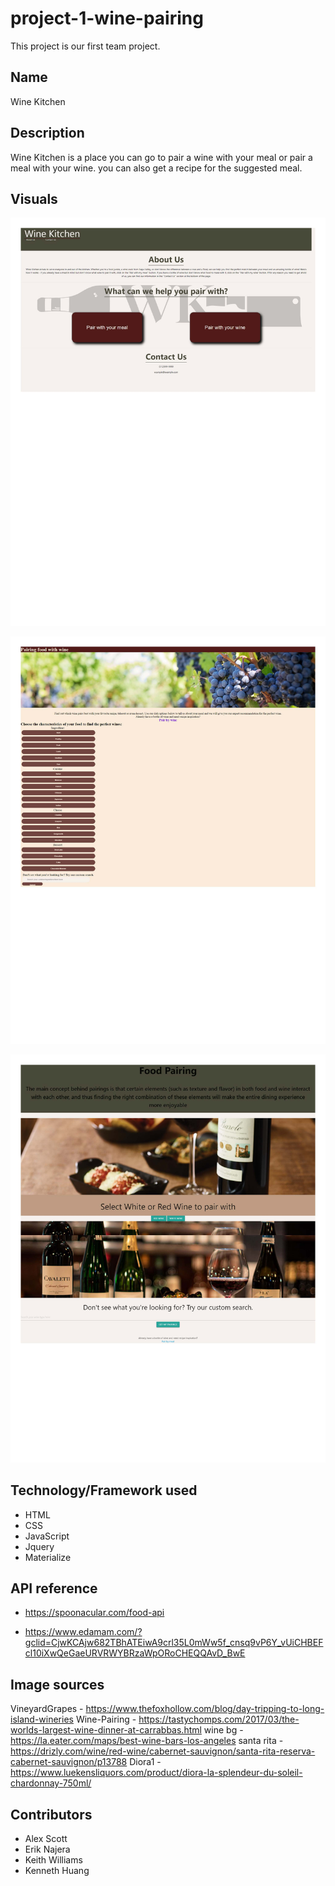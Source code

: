# project-1-wine-pairing

This project is our first team project.

## Name

Wine Kitchen

## Description

Wine Kitchen is a place you can go to pair a wine with your meal or pair a meal with your wine.  you can also get a recipe for the suggested meal.

## Visuals

![landing page](/assets/images/screencapture-file-C-Users-Keith-Desktop-projects-project-1-wine-pairing-index-html-2022-05-05-11_35_06.jpg )

![meal pairing](/assets/images/screencapture-file-C-Users-Keith-Desktop-projects-project-1-wine-pairing-meal-page-html-2022-05-05-11_36_10.jpg)

![wine pairing](/assets/images/screencapture-file-C-Users-Keith-Desktop-projects-project-1-wine-pairing-wine-page-html-2022-05-05-11_36_53.jpg)

## Technology/Framework used

- HTML
- CSS
- JavaScript
- Jquery
- Materialize

## API reference

- https://spoonacular.com/food-api

- https://www.edamam.com/?gclid=CjwKCAjw682TBhATEiwA9crl35L0mWw5f_cnsq9vP6Y_vUiCHBEFcl10iXwQeGaeURVRWYBRzaWpORoCHEQQAvD_BwE

## Image sources

VineyardGrapes - https://www.thefoxhollow.com/blog/day-tripping-to-long-island-wineries
Wine-Pairing - https://tastychomps.com/2017/03/the-worlds-largest-wine-dinner-at-carrabbas.html
wine bg - https://la.eater.com/maps/best-wine-bars-los-angeles
santa rita - https://drizly.com/wine/red-wine/cabernet-sauvignon/santa-rita-reserva-cabernet-sauvignon/p13788
Diora1 - https://www.luekensliquors.com/product/diora-la-splendeur-du-soleil-chardonnay-750ml/

## Contributors

* Alex Scott
* Erik Najera
* Keith Williams
* Kenneth Huang


